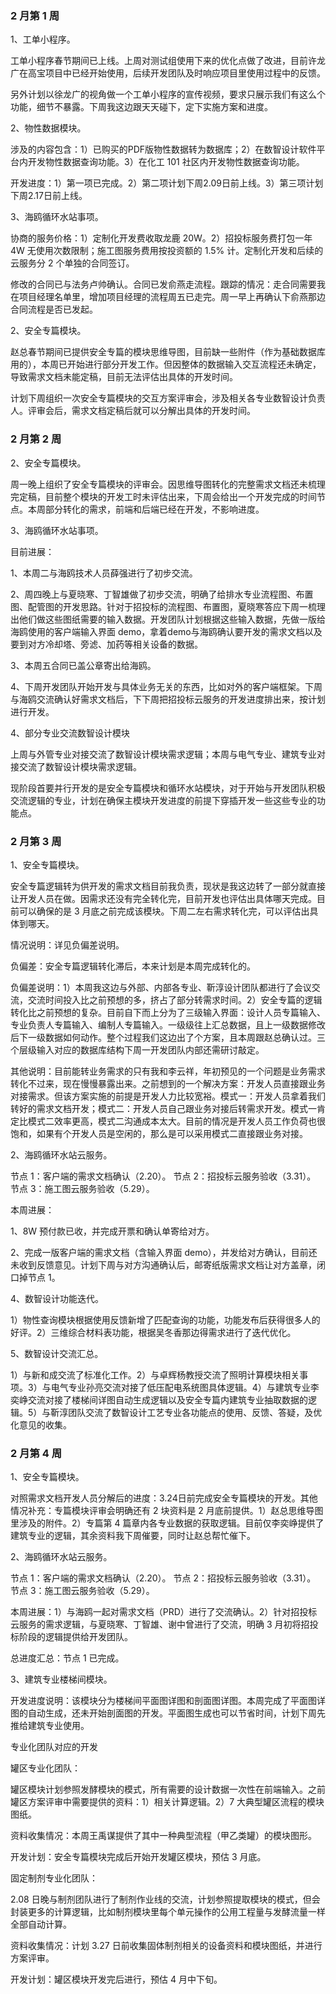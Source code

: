 ### 2 月第 1 周

1、工单小程序。

工单小程序春节期间已上线。上周对测试组使用下来的优化点做了改进，目前许龙广在高宝项目中已经开始使用，后续开发团队及时响应项目里使用过程中的反馈。

另外计划以徐龙广的视角做一个工单小程序的宣传视频，要求只展示我们有这么个功能，细节不暴露。下周我这边跟天天碰下，定下实施方案和进度。

2、物性数据模块。

涉及的内容包含：1）已购买的PDF版物性数据转为数据库；2）在数智设计软件平台内开发物性数据查询功能。3）在化工 101 社区内开发物性数据查询功能。

开发进度：1）第一项已完成。2）第二项计划下周2.09日前上线。3）第三项计划下周2.17日前上线。

3、海鸥循环水站事项。

协商的服务价格：1）定制化开发费收取龙鹿 20W。2）招投标服务费打包一年 4W 无使用次数限制；施工图服务费用按投资额的 1.5% 计。定制化开发和后续的云服务分 2 个单独的合同签订。

修改的合同已与法务卢帅确认。合同已发俞燕走流程。跟踪的情况：走合同需要我在项目经理名单里，增加项目经理的流程周五已走完。周一早上再确认下俞燕那边合同流程是否已发起。

2、安全专篇模块。

赵总春节期间已提供安全专篇的模块思维导图，目前缺一些附件（作为基础数据库用的），本周已开始进行部分开发工作。但因整体的数据输入交互流程还未确定，导致需求文档未能定稿，目前无法评估出具体的开发时间。

计划下周组织一次安全专篇模块的交互方案评审会，涉及相关各专业数智设计负责人。评审会后，需求文档定稿后就可以分解出具体的开发时间。

### 2 月第 2 周

2、安全专篇模块。

周一晚上组织了安全专篇模块的评审会。因思维导图转化的完整需求文档还未梳理完定稿，目前整个模块的开发工时未评估出来，下周会给出一个开发完成的时间节点。本周部分转化的需求，前端和后端已经在开发，不影响进度。

3、海鸥循环水站事项。

目前进展：

1、本周二与海鸥技术人员薛强进行了初步交流。

2、周四晚上与夏晓寒、丁智雄做了初步交流，明确了给排水专业流程图、布置图、配管图的开发思路。针对于招投标的流程图、布置图，夏晓寒答应下周一梳理出他们做这些图纸需要的输入数据。开发团队计划根据这些输入数据，先做一版给海鸥使用的客户端输入界面 demo，拿着demo与海鸥确认要开发的需求文档以及要到对方冷却塔、旁滤、加药等相关设备的数据。

3、本周五合同已盖公章寄出给海鸥。

4、下周开发团队开始开发与具体业务无关的东西，比如对外的客户端框架。下周与海鸥交流确认好需求文档后，下下周把招投标云服务的开发进度排出来，按计划进行开发。

4、部分专业交流数智设计模块

上周与外管专业对接交流了数智设计模块需求逻辑；本周与电气专业、建筑专业对接交流了数智设计模块需求逻辑。

现阶段首要并行开发的是安全专篇模块和循环水站模块，对于开始与开发团队积极交流逻辑的专业，计划在确保主模块开发进度的前提下穿插开发一些这些专业的功能点。

### 2 月第 3 周

1、安全专篇模块。

安全专篇逻辑转为供开发的需求文档目前我负责，现状是我这边转了一部分就直接让开发人员在做。因需求还没有完全转化完，目前开发也评估出具体哪天完成。目前可以确保的是 3 月底之前完成该模块。下周二左右需求转化完，可以评估出具体到哪天。

情况说明：详见负偏差说明。

负偏差：安全专篇逻辑转化滞后，本来计划是本周完成转化的。

负偏差说明：1）本周我这边与外部、内部各专业、靳淳设计团队都进行了会议交流，交流时间投入比之前预想的多，挤占了部分转需求时间。2）安全专篇的逻辑转化比之前预想的复杂。目前自下而上分为了三级输入界面：设计人员专篇输入、专业负责人专篇输入、编制人专篇输入。一级级往上汇总数据，且上一级数据修改后下一级数据如何动作。整个过程我们这边出了个方案，且本周跟赵总确认过。三个层级输入对应的数据库结构下周一开发团队内部还需研讨敲定。

其他说明：目前能转业务需求的只有我和李云祥，年初预见的一个问题是业务需求转化不过来，现在慢慢暴露出来。之前想到的一个解决方案：开发人员直接跟业务对接需求。但该方案实施的前提是开发人力比较宽裕。模式一：开发人员拿着我们转好的需求文档开发；模式二：开发人员自己跟业务对接后转需求开发。模式一肯定比模式二效率更高，模式二沟通成本太大。目前的情况是开发人员工作负荷也很饱和，如果有个开发人员是空闲的，那么是可以采用模式二直接跟业务对接。

2、海鸥循环水站云服务。

节点 1：客户端的需求文档确认（2.20）。
节点 2：招投标云服务验收（3.31）。
节点 3：施工图云服务验收（5.29）。

本周进展：

1、8W 预付款已收，并完成开票和确认单寄给对方。

2、完成一版客户端的需求文档（含输入界面 demo），并发给对方确认，目前还未收到反馈意见。计划下周与对方沟通确认后，邮寄纸版需求文档让对方盖章，闭口掉节点 1。

4、数智设计功能迭代。

1）物性查询模块根据使用反馈新增了匹配查询的功能，功能发布后获得很多人的好评。2）三维综合材料表功能，根据吴冬香那边得需求进行了迭代优化。

5、数智设计交流汇总。

1）与新和成交流了标准化工作。2）与卓辉杨教授交流了照明计算模块相关事项。3）与电气专业孙亮交流对接了低压配电系统图具体逻辑。4）与建筑专业李奕峥交流对接了楼梯间详图自动生成逻辑以及安全专篇内建筑专业抽取数据的逻辑。5）与靳淳团队交流了数智设计工艺专业各功能点的使用、反馈、答疑，及优化意见的收集。

### 2 月第 4 周

1、安全专篇模块。

对照需求文档开发人员分解后的进度：3.24日前完成安全专篇模块的开发。其他情况补充：专篇模块评审会明确还有 2 块资料是 2 月底前提供。1）赵总思维导图里涉及的附件。2）专篇第 4 篇章内各专业数据的获取逻辑。目前仅李奕峥提供了建筑专业的逻辑，其余资料我下周催要，同时让赵总帮忙催下。

2、海鸥循环水站云服务。

节点 1：客户端的需求文档确认（2.20）。
节点 2：招投标云服务验收（3.31）。
节点 3：施工图云服务验收（5.29）。

本周进展：1）与海鸥一起对需求文档（PRD）进行了交流确认。2）针对招投标云服务的需求逻辑，与夏晓寒、丁智雄、谢中曾进行了交流，明确 3 月初将招投标阶段的逻辑提供给开发团队。

总进度汇总：节点 1 已完成。

3、建筑专业楼梯间模块。

开发进度说明：该模块分为楼梯间平面图详图和剖面图详图。本周完成了平面图详图的自动生成，还未开始剖面图的开发。平面图生成也可以节省时间，计划下周先推给建筑专业使用。

专业化团队对应的开发

罐区专业化团队：

罐区模块计划参照发酵模块的模式，所有需要的设计数据一次性在前端输入。之前罐区方案评审中需要提供的资料：1）相关计算逻辑。2）7 大典型罐区流程的模块图纸。

资料收集情况：本周王禹谋提供了其中一种典型流程（甲乙类罐）的模块图形。

开发计划：安全专篇模块完成后开始开发罐区模块，预估 3 月底。

固定制剂专业化团队：

2.08 日晚与制剂团队进行了制剂作业线的交流，计划参照提取模块的模式，但会封装更多的计算逻辑，比如制剂模块里每个单元操作的公用工程量与发酵流量一样全部自动计算。

资料收集情况：计划 3.27 日前收集固体制剂相关的设备资料和模块图纸，并进行方案评审。

开发计划：罐区模块开发完后进行，预估 4 月中下旬。